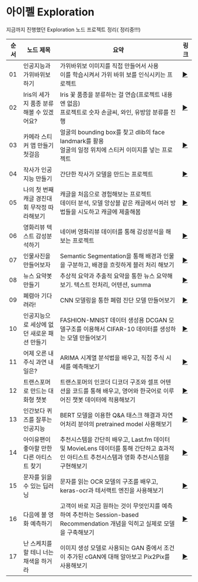 # 아이펠 Exploration
지금까지 진행했던 Exploration 노드 프로젝트 정리( 정리중!!!)

순서 | 노드 제목 | 요약 | 링크 
---|---|---|---|
  01 | 인공지능과 가위바위보하기 | 가위바위보 이미지를 직접 만들어서 사용</br>이를 학습시켜서 가위 바위 보를 인식시키는 프로젝트 | [▶](https://github.com/phthys/aiffel/blob/main/%5BE-01%5DRockScissorPaper.ipynb)
  02 | Iris의 세가지 품종 분류해볼 수 있겠어요? | Iris 꽃 품종을 분류하는 걸 연습(프로젝트 내용엔 없음)</br>프로젝트로 숫자 손글씨, 와인, 유방암 분류를 진행 | [▶](https://github.com/phthys/aiffel/blob/main/%5BE-02%5DDigitsWineBreastCancer.ipynb)
03 | 카메라 스티커 앱 만들기 첫걸음 | 얼굴의 bounding box를 찾고 dlib의 face landmark를 활용</br>얼굴의 일정 위치에 스티커 이미지를 넣는 프로젝트 | [▶](https://github.com/phthys/aiffel/blob/main/%5BE-03%5DCameraFaceSticker.ipynb)
04 | 작사가 인공지능 만들기 | 간단한 작사가 모델을 만드는 프로젝트 | [▶](https://github.com/phthys/aiffel/blob/main/%5BE-04%5DLyricistAi.ipynb)
05 | 나의 첫 번째 캐글 경진대회 무작정 따라해보기 | 캐글을 처음으로 경험해보는 프로젝트</br>데이터 분석, 모델 앙상블 같은 캐글에서  여러 방법들을 시도하고 캐글에 제출해봄 | [▶](https://github.com/phthys/aiffel/blob/main/%5BE-05%5DKaggleExplore.ipynb)
06 | 영화리뷰 텍스트 감성분석하기 | 네이버 영화리뷰 데이터를 통해 감성분석을 해보는 프로젝트 | [▶](https://github.com/phthys/aiffel/blob/main/%5BE-06%5DNaverMovieReviewSentionalClassification.ipynb)
07 | 인물사진을 만들어보자 | Semantic Segmentation을 통해 배경과 인물을 구분하고, 배경을 흐릿하게 블러 처리 해보기 | [▶](https://github.com/phthys/aiffel/blob/main/%5BE-07%5DImageSegmantationBlurPic.ipynb) |
08 | 뉴스 요약봇 만들기 | 추상적 요약과 추출적 요약을 통한 뉴스 요약해보기. 텍스트 전처리, 어텐션, summa | [▶](https://github.com/phthys/aiffel/blob/main/%5BE-08%5DNewsTextSummarization.ipynb) |
09 | 폐렴아 기다려라! | CNN 모델링을 통한 폐렴 진단 모델 만들어보기 | [▶](https://github.com/phthys/aiffel/blob/main/%5BE-09%5DPneumoniaDiagnose.ipynb) |
10 | 인공지능으로 세상에 없던 새로운 패션 만들기 |  FASHION-MNIST 데이터 생성용 DCGAN 모델구조를 이용해서 CIFAR-10 데이터를 생성하는 모델 만들어보기 | [▶](https://github.com/phthys/aiffel/blob/main/%5BE-10%5DDcganCifar10.ipynb) |
11 | 어제 오른 내 주식 과연 내일은? | ARIMA 시계열 분석법을 배우고, 직접 주식 시세를 예측해보기 | [▶](https://github.com/phthys/aiffel/blob/main/%5BE-11%5DStockPrediction.ipynb) |
12 | 트랜스포머로 만드는 대화형 챗봇 | 트랜스포머의 인코더 디코더 구조와 셀프 어텐션을 코드를 통해 배우고, 영어와 한국어로 이루어진 챗봇 데이터에 적용해보기 | [▶](https://github.com/phthys/aiffel/blob/main/%5BE-12%5DTransformerChatbotKorean.ipynb) |
13 | 인간보다 퀴즈를 잘푸는 인공지능 | BERT 모델을 이용한 Q&A 태스크 해결과 자연어처리 분야의 pretrained model 사용해보기 | [▶](https://github.com/phthys/aiffel/blob/main/%5BE-13%5DKorQuAD_BERT_Quiz.ipynb) |
14 | 아이유팬이 좋아할 만한 다른 아티스트 찾기 | 추천시스템을 간단히 배우고, Last.fm 데이터 및 MovieLens 데이터를 통해 간단하고 효과적인 아티스트 추천시스템과 영화 추천시스템을 구현해보기 | [▶](https://github.com/phthys/aiffel/blob/main/%5BE-14%5DRecommendationMovie.ipynb) |
15 | 문자를 읽을 수 있는 딥러닝 | 문자를 읽는 OCR 모델의 구조를 배우고, keras-ocr과 테서랙트 엔진을 사용해보기 | [▶](https://github.com/phthys/aiffel/blob/main/%5BE-15%5DOcr.ipynb) |
16 | 다음에 볼 영화 예측하기 | 고객이 바로 지금 원하는 것이 무엇인지를 예측하여 추천하는 Session-based Recommendation 개념을 익히고 실제로 모델을 구축해보기 | [▶](https://github.com/phthys/aiffel/blob/main/%5BE-16%5DMovielensSBR.ipynb) |
17 | 난 스케치를 할 테니 너는 채색을 하거라 | 이미지 생성 모델로 사용되는 GAN 중에서 조건이 추가된 cGAN에 대해 알아보고 Pix2Pix를 사용해보기 | [▶](https://github.com/phthys/aiffel/blob/main/%5BE-17%5DSegmentationMapRoad.ipynb) |
